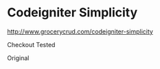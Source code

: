 Codeigniter Simplicity
=============
http://www.grocerycrud.com/codeigniter-simplicity

Checkout Tested


Original
